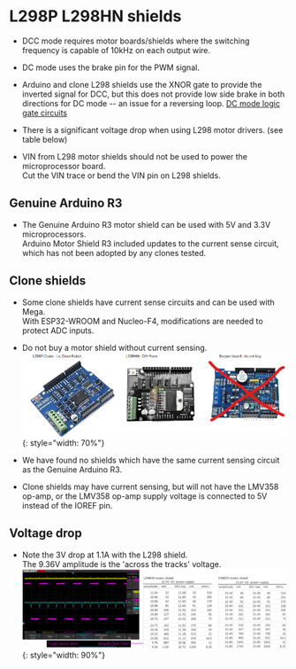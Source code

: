 # L298P L298HN shields

- DCC mode requires motor boards/shields where the switching frequency is capable of 10kHz on each output wire.

- DC mode uses the brake pin for the PWM signal.  

- Arduino and clone L298 shields use the XNOR gate to provide the inverted signal for DCC, but this does not provide low side brake in both directions for DC mode -- an issue for a reversing loop. [DC mode logic gate circuits](/reference/05-dc-mode-logic.md)

- There is a significant voltage drop when using L298 motor drivers. (see table below)  

- VIN from L298 motor shields should not be used to power the microprocessor board.  
  Cut the VIN trace or bend the VIN pin on L298 shields.  
  
## Genuine Arduino R3

- The Genuine Arduino R3 motor shield can be used with 5V and 3.3V microprocessors.  
  Arduino Motor Shield R3 included updates to the current sense circuit, which has not been adopted by any clones tested.  

## Clone shields

- Some clone shields have current sense circuits and can be used with Mega.  
  With ESP32-WROOM and Nucleo-F4, modifications are needed to protect ADC inputs.  

- Do not buy a motor shield without current sensing.  
  ![L298 clone shields](/_static/images/ex8874/l298-shield-x3.png){: style="width: 70%"}

- We have found no shields which have the same current sensing circuit as the Genuine Arduino R3.

- Clone shields may have current sensing, but will not have the LMV358 op-amp, or the LMV358 op-amp supply voltage is connected to 5V instead of the IOREF pin.

## Voltage drop

- Note the 3V drop at 1.1A with the L298 shield.  
  The 9.36V amplitude is the 'across the tracks' voltage.  
  ![L298 EX8874 voltage table](/_static/images/ex8874/l298-ex8874-voltage.png){: style="width: 90%"}
